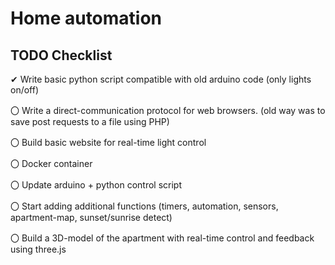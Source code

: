 # Home automation

## TODO Checklist

✔ Write basic python script compatible with old arduino code (only lights on/off)

〇 Write a direct-communication protocol for web browsers. (old way was to save post requests to a file using PHP)

〇 Build basic website for real-time light control

〇 Docker container

〇 Update arduino + python control script

〇 Start adding additional functions (timers, automation, sensors, apartment-map, sunset/sunrise detect)

〇 Build a 3D-model of the apartment with real-time control and feedback using three.js